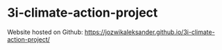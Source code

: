 # 3i-climate-action-project

Website hosted on Github: https://jozwikaleksander.github.io/3i-climate-action-project/